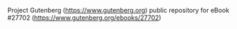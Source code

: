 Project Gutenberg (https://www.gutenberg.org) public repository for eBook #27702 (https://www.gutenberg.org/ebooks/27702)
